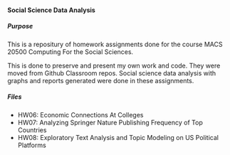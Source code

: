 #### Social Science Data Analysis

##### Purpose
This is a repositury of homework assignments done for the course MACS 20500 Computing For the Social Sciences.

This is done to preserve and present my own work and code. 
They were moved from Github Classroom repos.
Social science data analysis with graphs and reports generated were done in these assignments. 

##### Files
- HW06: Economic Connections At Colleges
- HW07: Analyzing Springer Nature Publishing Frequency of Top Countries
- HW08: Exploratory Text Analysis and Topic Modeling on US Political Platforms
